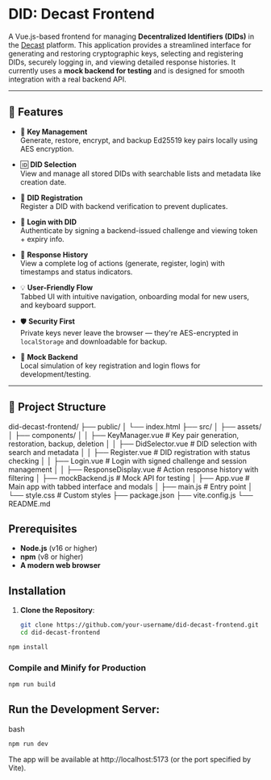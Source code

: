 # DID: Decast Frontend

A Vue.js-based frontend for managing **Decentralized Identifiers (DIDs)** in the [Decast](https://decast.live) platform. This application provides a streamlined interface for generating and restoring cryptographic keys, selecting and registering DIDs, securely logging in, and viewing detailed response histories. It currently uses a **mock backend for testing** and is designed for smooth integration with a real backend API.

---

## 🚀 Features

- 🔐 **Key Management**  
  Generate, restore, encrypt, and backup Ed25519 key pairs locally using AES encryption.
  
- 🆔 **DID Selection**  
  View and manage all stored DIDs with searchable lists and metadata like creation date.

- 📝 **DID Registration**  
  Register a DID with backend verification to prevent duplicates.

- 🔑 **Login with DID**  
  Authenticate by signing a backend-issued challenge and viewing token + expiry info.

- 📜 **Response History**  
  View a complete log of actions (generate, register, login) with timestamps and status indicators.

- 💡 **User-Friendly Flow**  
  Tabbed UI with intuitive navigation, onboarding modal for new users, and keyboard support.

- 🛡️ **Security First**  
  Private keys never leave the browser — they're AES-encrypted in `localStorage` and downloadable for backup.

- 🧪 **Mock Backend**  
  Local simulation of key registration and login flows for development/testing.

---

## 📁 Project Structure

did-decast-frontend/
├── public/
│   └── index.html
├── src/
│   ├── assets/
│   ├── components/
│   │   ├── KeyManager.vue      # Key pair generation, restoration, backup, deletion
│   │   ├── DidSelector.vue     # DID selection with search and metadata
│   │   ├── Register.vue        # DID registration with status checking
│   │   ├── Login.vue           # Login with signed challenge and session management
│   │   ├── ResponseDisplay.vue  # Action response history with filtering
│   ├── mockBackend.js          # Mock API for testing
│   ├── App.vue                 # Main app with tabbed interface and modals
│   ├── main.js                 # Entry point
│   └── style.css               # Custom styles
├── package.json
├── vite.config.js
└── README.md


## Prerequisites

- **Node.js** (v16 or higher)
- **npm** (v8 or higher)
- **A modern web browser**

## Installation

1. **Clone the Repository**:
   ```bash
   git clone https://github.com/your-username/did-decast-frontend.git
   cd did-decast-frontend

```sh
npm install
```

### Compile and Minify for Production

```sh
npm run build
```

## Run the Development Server:
bash

```sh
npm run dev
```

The app will be available at http://localhost:5173 (or the port specified by Vite).

